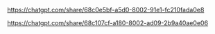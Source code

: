 https://chatgpt.com/share/68c0e5bf-a5d0-8002-91e1-fc210fada0e8

https://chatgpt.com/share/68c107cf-a180-8002-ad09-2b9a40ae0e06
